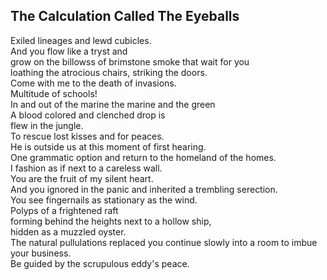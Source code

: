 The Calculation Called The Eyeballs
-----------------------------------
Exiled lineages and lewd cubicles.  
And you flow like a tryst and  
grow on the billowss of brimstone smoke that wait for you  
loathing the atrocious chairs, striking the doors.  
Come with me to the death of invasions.  
Multitude of schools!  
In and out of the marine the marine and the green  
A blood colored and clenched drop is  
flew in the jungle.  
To rescue lost kisses and for peaces.  
He is outside us at this moment of first hearing.  
One grammatic option and return to the homeland of the homes.  
I fashion as if next to a careless wall.  
You are the fruit of my silent heart.  
And you ignored in the panic and inherited a trembling serection.  
You see fingernails as stationary as the wind.  
Polyps of a frightened raft  
forming behind the heights next to a hollow ship,  
hidden as a muzzled oyster.  
The natural pullulations replaced you continue slowly into a room to imbue your business.  
Be guided by the scrupulous eddy's peace.  
